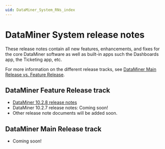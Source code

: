 ```yaml
---
uid: DataMiner_System_RNs_index
---
```


# DataMiner System release notes

These release notes contain all new features, enhancements, and fixes for the core DataMiner software as well as built-in apps such the Dashboards app, the Ticketing app, etc.

For more information on the different release tracks, see [DataMiner Main Release vs. Feature Release](https://community.dataminer.services/dataminer-main-release-vs-feature-release/).

## DataMiner Feature Release track

- [DataMiner 10.2.8 release notes](xref:10_2_8_System_RNs)
- DataMiner 10.2.7 release notes: Coming soon!
- Other release note documents will be added soon.

## DataMiner Main Release track

- Coming soon!
